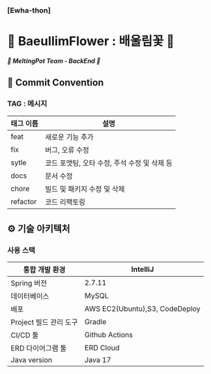### [Ewha-thon]

# **🌸 BaeullimFlower : 배울림꽃  🌸**

***🍯 MeltingPot Team - BackEnd 🍯***   
   

📍 Commit Convention
--------------------------
### TAG : 메시지
|태그 이름|설명|
|---|---|
|feat|새로운 기능 추가|
|fix|버그, 오류 수정|
|sytle|코드 포맷팅, 오타 수정, 주석 수정 및 삭제 등|
|docs|문서 수정|
|chore|빌드 및 패키지 수정 및 삭제|
|refactor|코드 리팩토링|

⚙ 기술 아키텍처
--------------------------
### 사용 스택
|통합 개발 환경|IntelliJ|
|---|---|
|Spring 버전|2.7.11|
|데이터베이스|MySQL|
|배포|AWS EC2(Ubuntu),S3, CodeDeploy|
|Project 빌드 관리 도구|Gradle|
|CI/CD 툴|Github Actions|
|ERD 다이어그램 툴|ERD Cloud|
|Java version|Java 17|
